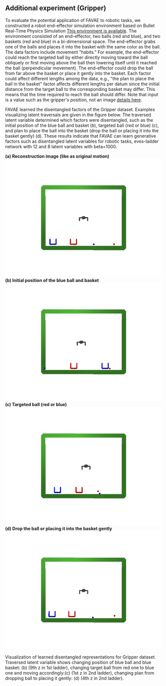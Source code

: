 ## Additional experiment (Gripper)

To evaluate the potential application of FAVAE to robotic tasks, we constructed a robot end-effector simulation environment based on Bullet Real-Time Physics Simulation [This environment is available](https://pybullet.org). The environment consisted of an end-effector, two balls (red and blue), and two baskets (red and blue) in a bi-dimensional space. The end-effector grabs one of the balls and places it into the basket with the same color as the ball. The data factors include movement "habits." For example, the end-effector could reach the targeted ball by either directly moving toward the ball obliquely or first moving above the ball then lowering itself until it reached the ball (perpendicular movement). The end-effector could drop the ball from far above the basket or place it gently into the basket. Each factor could affect different lengths among the data, e.g., "the plan to place the ball in the basket" factor affects different lengths per datum since the initial distance from the target ball to the corresponding basket may differ. This means that the time required to reach the ball should differ. Note that input is a value such as the gripper's position, not an image [details here](../gripper/README.md).

FAVAE learned the disentangled factors of the Gripper dataset. Examples visualizing latent traversals are given in the figure below. The traversed latent variable determined which factors were disentangled, such as the initial position of the blue ball and basket (b), targeted ball (red or blue) (c), and plan to place the ball into the basket (drop the ball or placing it into the basket gently) (d). These results indicate that FAVAE can learn generative factors such as disentangled latent variables for robotic tasks, eves-ladder network with 12 and 8 latent variables with beta=1000.

**(a) Reconstruction image (like as original motion)**
![](../gripper/recon.gif)
**(b)  Initial position of the blue ball and basket**
![](../gripper/0_8_1.6.gif)
**(c)  Targeted ball (red or blue)**
![](../gripper/1_8_-0.8.gif)
**(d)  Drop the ball or placing it into the basket gently**
![](../gripper/1_3_-1.20.gif)

Visualization of learned disentangled representations for Gripper dataset. Traversed latent variable shows changing position of blue ball and blue basket: (b) (9th z in 1st ladder), changing target ball from red one to blue one and moving accordingly:(c) (1st z in 2nd ladder), changing plan from dropping ball to placing it gently: (d) (4th z in 2nd ladder).